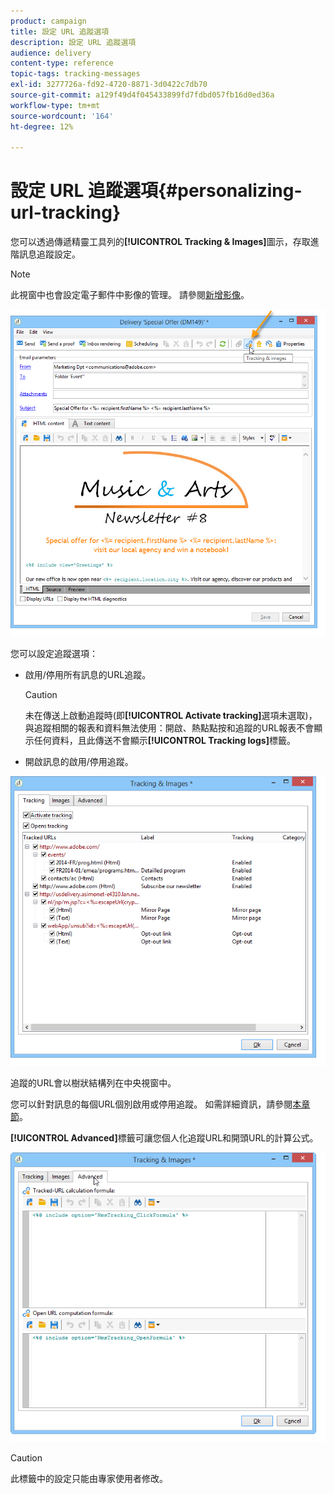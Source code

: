 ```yaml
---
product: campaign
title: 設定 URL 追蹤選項
description: 設定 URL 追蹤選項
audience: delivery
content-type: reference
topic-tags: tracking-messages
exl-id: 3277726a-fd92-4720-8871-3d0422c7db70
source-git-commit: a129f49d4f045433899fd7fdbd057fb16d0ed36a
workflow-type: tm+mt
source-wordcount: '164'
ht-degree: 12%

---
```


# 設定 URL 追蹤選項{#personalizing-url-tracking}

您可以透過傳遞精靈工具列的&#x200B;**[!UICONTROL Tracking & Images]**&#x200B;圖示，存取進階訊息追蹤設定。

>[!NOTE]
>
>此視窗中也會設定電子郵件中影像的管理。 請參閱[新增影像](defining-the-email-content.md#adding-images)。

![](assets/s_ncs_user_email_del_tracking_ico.png)

您可以設定追蹤選項：

* 啟用/停用所有訊息的URL追蹤。

   >[!CAUTION]
   >
   >未在傳送上啟動追蹤時(即&#x200B;**[!UICONTROL Activate tracking]**&#x200B;選項未選取)，與追蹤相關的報表和資料無法使用：開啟、熱點點按和追蹤的URL報表不會顯示任何資料，且此傳送不會顯示&#x200B;**[!UICONTROL Tracking logs]**&#x200B;標籤。

* 開啟訊息的啟用/停用追蹤。

![](assets/s_ncs_user_email_del_tracking_param.png)

追蹤的URL會以樹狀結構列在中央視窗中。

您可以針對訊息的每個URL個別啟用或停用追蹤。 如需詳細資訊，請參閱[本章節](how-to-configure-tracked-links.md)。

**[!UICONTROL Advanced]**&#x200B;標籤可讓您個人化追蹤URL和開頭URL的計算公式。

![](assets/s_ncs_user_email_del_tracking_param_adv.png)

>[!CAUTION]
>
>此標籤中的設定只能由專家使用者修改。
